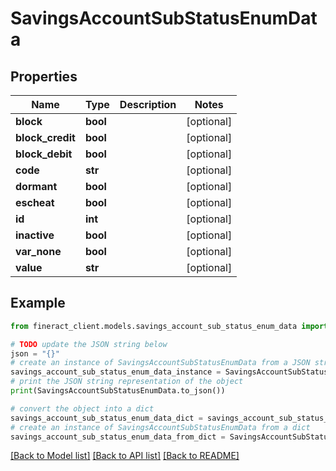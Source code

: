 # SavingsAccountSubStatusEnumData


## Properties

Name | Type | Description | Notes
------------ | ------------- | ------------- | -------------
**block** | **bool** |  | [optional] 
**block_credit** | **bool** |  | [optional] 
**block_debit** | **bool** |  | [optional] 
**code** | **str** |  | [optional] 
**dormant** | **bool** |  | [optional] 
**escheat** | **bool** |  | [optional] 
**id** | **int** |  | [optional] 
**inactive** | **bool** |  | [optional] 
**var_none** | **bool** |  | [optional] 
**value** | **str** |  | [optional] 

## Example

```python
from fineract_client.models.savings_account_sub_status_enum_data import SavingsAccountSubStatusEnumData

# TODO update the JSON string below
json = "{}"
# create an instance of SavingsAccountSubStatusEnumData from a JSON string
savings_account_sub_status_enum_data_instance = SavingsAccountSubStatusEnumData.from_json(json)
# print the JSON string representation of the object
print(SavingsAccountSubStatusEnumData.to_json())

# convert the object into a dict
savings_account_sub_status_enum_data_dict = savings_account_sub_status_enum_data_instance.to_dict()
# create an instance of SavingsAccountSubStatusEnumData from a dict
savings_account_sub_status_enum_data_from_dict = SavingsAccountSubStatusEnumData.from_dict(savings_account_sub_status_enum_data_dict)
```
[[Back to Model list]](../README.md#documentation-for-models) [[Back to API list]](../README.md#documentation-for-api-endpoints) [[Back to README]](../README.md)


